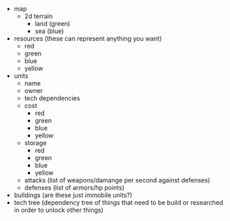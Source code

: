 - map
    - 2d terrain
        - land (green)
        - sea (blue)
- resources (these can represent anything you want)
    - red
    - green
    - blue
    - yellow
- units
    - name
    - owner
    - tech dependencies
    - cost
        - red
        - green
        - blue
        - yellow
    - storage
        - red
        - green
        - blue
        - yellow
    - attacks (list of weapons/damange per second against defenses)
    - defenses (list of armors/hp points)
- buildings (are these just immobile units?)
- tech tree (dependency tree of things that need to be build or researched in
  order to unlock other things)
